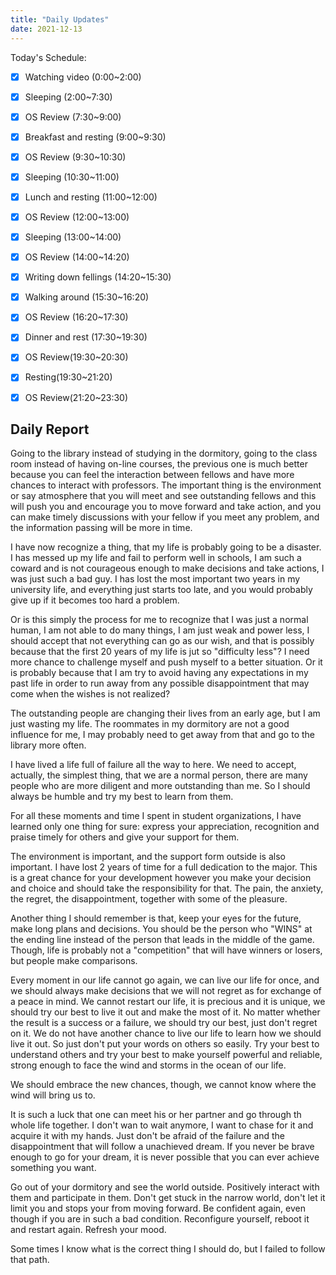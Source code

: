 ```yaml
---
title: "Daily Updates"
date: 2021-12-13
---
```




Today's Schedule:

- [x] Watching video (0:00~2:00)
- [x] Sleeping (2:00~7:30)
- [x] OS Review (7:30~9:00)
- [x] Breakfast and resting (9:00~9:30)
- [x] OS Review (9:30~10:30)
- [x] Sleeping (10:30~11:00)
- [x] Lunch and resting (11:00~12:00)
- [x] OS Review (12:00~13:00)
- [x] Sleeping (13:00~14:00)
- [x] OS Review (14:00~14:20)
- [x] Writing down fellings (14:20~15:30)
- [x] Walking around (15:30~16:20)
- [x] OS Review (16:20~17:30)
- [x] Dinner and rest (17:30~19:30)
- [x] OS Review(19:30~20:30)
- [x] Resting(19:30~21:20)
- [x] OS Review(21:20~23:30)



## Daily Report

Going to the library instead of studying in the dormitory, going to the class room instead of having on-line courses, the previous one is much better because you can feel the interaction between fellows and have more chances to interact with professors. The important thing is the environment or say atmosphere that you will meet and see outstanding fellows and this will push you and encourage you to move forward and take action, and you can make timely discussions with your fellow if you meet any problem, and the information passing will be more in time.

I have now recognize a thing, that my life is probably going to be a disaster. I has messed up my life and fail to perform well in schools, I am such a coward and is not courageous enough to make decisions and take actions, I was just such a bad guy. I has lost the most important two years in my university life, and everything just starts too late, and you would probably give up if it becomes too hard a problem.

Or is this simply the process for me to recognize that I was just a normal human, I am not able to do many things, I am just weak and power less, I should accept that not everything can go as our wish, and that is possibly because that the first 20 years of my life is jut so "difficulty less"? I need more chance to challenge myself and push myself to a better situation. Or it is probably because that I am try to avoid having any expectations in my past life in order to run away from any possible disappointment that may come when the wishes is not realized?

The outstanding people are changing their lives from an early age, but I am just wasting my life. The roommates in my dormitory are not a good influence for me, I may probably need to get away from that and go to the library more often.

I have lived a life full of failure all the way to here. We need to accept, actually, the simplest thing, that we are a normal person, there are many people who are more diligent and more outstanding than me. So I should always be humble and try my best to learn from them.

For all these moments and time I spent in student organizations, I have learned only one thing for sure: express your appreciation, recognition and praise timely for others and give your support for them.

The environment is important, and the support form outside is also important. I have lost 2 years of time for a full dedication to the major. This is a great chance for your development however you make your decision and choice and should take the responsibility for that. The pain, the anxiety, the regret, the disappointment, together with some of the pleasure. 

Another thing I should remember is that, keep your eyes for the future, make long plans and decisions. You should be the person who "WINS" at the ending line instead of the person that leads in the middle of the game. Though, life is probably not a "competition" that will have winners or losers, but people make comparisons.

Every moment in our life cannot go again, we can live our life for once, and we should always make decisions that we will not regret as for exchange of a peace in mind. We cannot restart our life, it is precious and it is unique, we should try our best to live it out and make the most of it. No matter whether the result is a success or a failure, we should try our best, just don't regret on it. We do not have another chance to live our life to learn how we should live it out. So just don't put your words on others so easily. Try your best to understand others and try your best to make yourself powerful and reliable, strong enough to face the wind and storms in the ocean of our life.

We should embrace the new chances, though, we cannot know where the wind will bring us to.

It is such a luck that one can meet his or her partner and go through th whole life together. I don't wan to wait anymore, I want to chase for it and acquire it with my hands. Just don't be afraid of the failure and the disappointment that will follow a unachieved dream. If you never be brave enough to go for your dream, it is never possible that you can ever achieve something you want.

Go out of your dormitory and see the world outside. Positively interact with them and participate in them. Don't get stuck in the narrow world, don't let it limit you and stops your from moving forward. Be confident again, even though if you are in such a bad condition. Reconfigure yourself, reboot it and restart again. Refresh your mood.

Some times I know what is the correct thing I should do, but I failed to follow that path.
